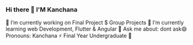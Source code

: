 ### Hi there 👋 I'M Kanchana


🔭 I’m currently working on Final Project $ Group Projects
🌱 I’m currently learning web Development, Flutter & Angular
💬 Ask me about: dont ask😄Pronouns: Kanchana
⚡ Final Year Undergraduate 👯 


